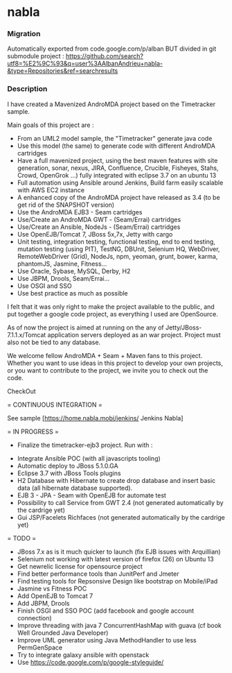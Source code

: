 # nabla

### Migration
Automatically exported from code.google.com/p/alban
BUT divided in git submodule project :
https://github.com/search?utf8=%E2%9C%93&q=user%3AAlbanAndrieu+nabla-&type=Repositories&ref=searchresults

### Description

I have created a Mavenized AndroMDA project based on the Timetracker sample.

Main goals of this project are :
 * From an UML2 model sample, the "Timetracker" generate java code
 * Use this model (the same) to generate code with different AndroMDA cartridges
 * Have a full mavenized project, using the best maven features with site generation, sonar, nexus, JIRA, Confluence, Crucible, Fisheyes, Stahs, Crowd, OpenGrok ...) fully integrated with eclipse 3.7 on an ubuntu 13 
 * Full automation using Ansible around Jenkins, Build farm easily scalable with AWS EC2 instance
 * A enhanced copy of the AndroMDA project have released as 3.4 (to be get rid of the SNAPSHOT version)
 * Use the AndroMDA EJB3 - Seam cartridges
 * Use/Create an AndroMDA GWT - (Seam/Errai) cartridges
 * Use/Create an Ansible, NodeJs - (Seam/Errai) cartridges
 * Use OpenEJB/Tomcat 7, JBoss 5x,7x, Jetty with cargo
 * Unit testing, integration testing, functional testing, end to end testing, mutation testing (using PIT), TestNG, DBUnit, Selenium HQ, WebDriver, RemoteWebDriver (Grid), NodeJs, npm, yeoman, grunt, bower, karma, phantomJS, Jasmine, Fitness...
 * Use Oracle, Sybase, MySQL, Derby, H2
 * Use JBPM, Drools, Seam/Errai...
 * Use OSGI and SSO
 * Use best practice as much as possible

I felt that it was only right to make the project available to the public, and put together a google code project, as everything I used are OpenSource. 

As of now the project is aimed at running on the any of Jetty/JBoss-7.1.1.x/Tomcat application servers deployed as an war project. Project must also not be tied to any database.

We welcome fellow AndroMDA + Seam + Maven fans to this project. Whether you want to use ideas in this project to develop your own projects, or you want to contribute to the project, we invite you to check out the code.

CheckOut

= CONTINUOUS INTEGRATION =

See sample [https://home.nabla.mobi/jenkins/ Jenkins Nabla]

= IN PROGRESS =

 * Finalize the timetracker-ejb3 project.
  Run with : 
  - Integrate Ansible POC (with all javascripts tooling)
  - Automatic deploy to JBoss 5.1.0.GA
  - Eclipse 3.7 with JBoss Tools plugins
  - H2 Database with Hibernate to create drop database and insert basic data (all hibernate database supported).
  - EJB 3 - JPA - Seam with OpenEJB for automate test
  - Possibility to call Service from GWT 2.4 (not generated automatically by the cardrige yet)
  - Gui JSP/Facelets Richfaces (not generated automatically by the cardrige yet)

= TODO =

 * JBoss 7.x as is it much quicker to launch (fix EJB issues with Arquillian)
 * Selenium not working with latest version of firefox (26) on Ubuntu 13
 * Get newrelic license for opensource project
 * Find better performance tools than JunitPerf and Jmeter
 * Find testing tools for Repsonsive Design like bootstrap on Mobile/iPad
 * Jasmine vs Fitness POC
 * Add OpenEJB to Tomcat 7
 * Add JBPM, Drools
 * Finish OSGI and SSO POC (add facebook and google account connection)
 * Improve threading with java 7 ConcurrentHashMap with guava (cf book Well Grounded Java Developer)
 * Improve UML generator using Java MethodHandler to use less PermGenSpace
 * Try to integrate galaxy ansible with openstack
 * Use https://code.google.com/p/google-styleguide/
